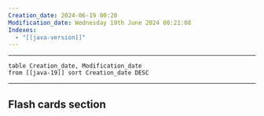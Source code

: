 ```yaml
---
Creation_date: 2024-06-19 00:20
Modification_date: Wednesday 19th June 2024 00:21:08
Indexes:
  - "[[java-version]]"
---
```


----

```dataview
table Creation_date, Modification_date
from [[java-19]] sort Creation_date DESC
```


















---
## Flash cards section
